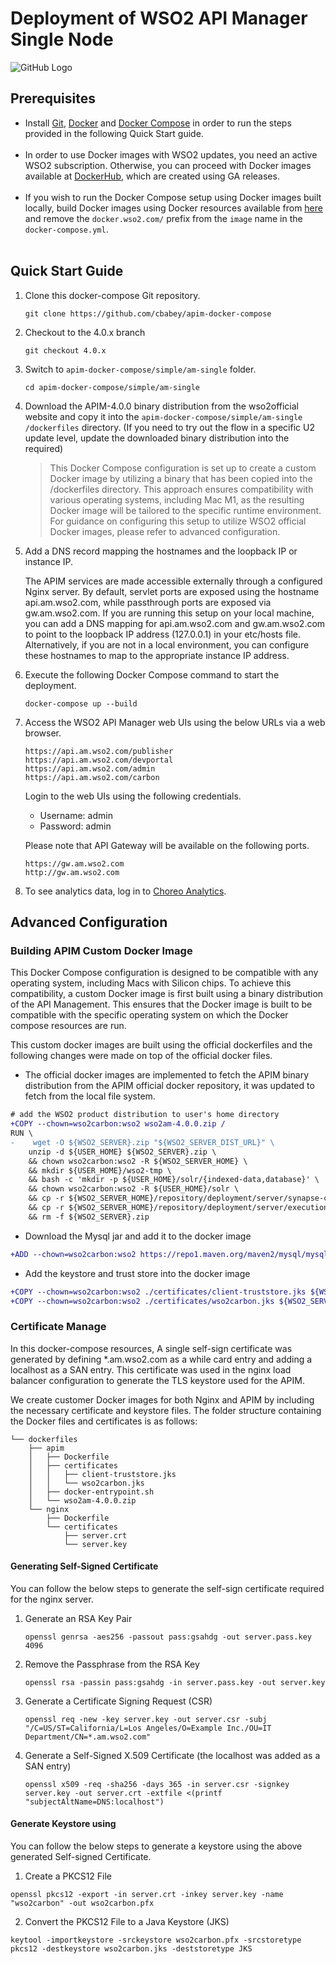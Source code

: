 # Deployment of WSO2 API Manager Single Node

![GitHub Logo](https://camo.githubusercontent.com/e9de78baebd1fe993867b22e13bf9b43e265d87b7ae296ef2f146357aa7cf615/68747470733a2f2f6170696d2e646f63732e77736f322e636f6d2f656e2f342e322e302f6173736574732f696d672f73657475702d616e642d696e7374616c6c2f73696e676c652d6e6f64652d6170696d2d6465706c6f796d656e742e706e67)

## Prerequisites

 * Install [Git](https://git-scm.com/book/en/v2/Getting-Started-Installing-Git), [Docker](https://www.docker.com/get-docker) and [Docker Compose](https://docs.docker.com/compose/install/#install-compose)
   in order to run the steps provided in the following Quick Start guide. <br><br>
 * In order to use Docker images with WSO2 updates, you need an active WSO2 subscription.
   Otherwise, you can proceed with Docker images available at [DockerHub](https://hub.docker.com/u/wso2/), which are created using GA releases.<br><br>
 * If you wish to run the Docker Compose setup using Docker images built locally, build Docker images using Docker resources available from [here](../../dockerfiles/) and remove the `docker.wso2.com/` prefix from the `image` name in the `docker-compose.yml`. <br><br>

## Quick Start Guide

1. Clone this docker-compose Git repository.

   ```
   git clone https://github.com/cbabey/apim-docker-compose
   ```
2. Checkout to the 4.0.x branch 

   ```
   git checkout 4.0.x
   ```

3. Switch to `apim-docker-compose/simple/am-single` folder.

   ```
   cd apim-docker-compose/simple/am-single
   ```
4. Download the APIM-4.0.0 binary distribution from the wso2official website and copy it into the `apim-docker-compose/simple/am-single
/dockerfiles` directory. (If you need to try out the flow in a specific U2 update level, update the downloaded binary distribution into the required) 
   > This Docker Compose configuration is set up to create a custom Docker image by utilizing a binary that has been copied into the /dockerfiles directory. This approach ensures compatibility with various operating systems, including Mac M1, as the resulting Docker image will be tailored to the specific runtime environment. For guidance on configuring this setup to utilize WSO2 official Docker images, please refer to advanced configuration. 

5. Add a DNS record mapping the hostnames and the loopback IP or instance IP.

      The APIM services are made accessible externally through a configured Nginx server. By default, servlet ports are exposed using the hostname api.am.wso2.com, while passthrough ports are exposed via gw.am.wso2.com. If you are running this setup on your local machine, you can add a DNS mapping for api.am.wso2.com and gw.am.wso2.com to point to the loopback IP address (127.0.0.1) in your etc/hosts file. Alternatively, if you are not in a local environment, you can configure these hostnames to map to the appropriate instance IP address.

6. Execute the following Docker Compose command to start the deployment.

   ```
   docker-compose up --build
   ```

7. Access the WSO2 API Manager web UIs using the below URLs via a web browser.

   ```
   https://api.am.wso2.com/publisher
   https://api.am.wso2.com/devportal
   https://api.am.wso2.com/admin
   https://api.am.wso2.com/carbon
   ```
   Login to the web UIs using the following credentials.
   
   * Username: admin <br>
   * Password: admin

   Please note that API Gateway will be available on the following ports.
   ```
   https://gw.am.wso2.com
   http://gw.am.wso2.com
   ```

9. To see analytics data, log in to [Choreo Analytics](https://analytics.choreo.dev/).

## Advanced Configuration 

### Building APIM Custom Docker Image

This Docker Compose configuration is designed to be compatible with any operating system, including Macs with Silicon chips. To achieve this compatibility, a custom Docker image is first built using a binary distribution of the API Management. This ensures that the Docker image is built to be compatible with the specific operating system on which the Docker compose resources are run.

This custom docker images are built using the official dockerfiles and the following changes were made on top of the official docker files. 

- The official docker images are implemented to fetch the APIM binary distribution from the APIM official docker repository, it was updated to fetch from the local file system. 

```diff
# add the WSO2 product distribution to user's home directory
+COPY --chown=wso2carbon:wso2 wso2am-4.0.0.zip /
RUN \
-    wget -O ${WSO2_SERVER}.zip "${WSO2_SERVER_DIST_URL}" \
    unzip -d ${USER_HOME} ${WSO2_SERVER}.zip \
    && chown wso2carbon:wso2 -R ${WSO2_SERVER_HOME} \
    && mkdir ${USER_HOME}/wso2-tmp \
    && bash -c 'mkdir -p ${USER_HOME}/solr/{indexed-data,database}' \
    && chown wso2carbon:wso2 -R ${USER_HOME}/solr \
    && cp -r ${WSO2_SERVER_HOME}/repository/deployment/server/synapse-configs ${USER_HOME}/wso2-tmp \
    && cp -r ${WSO2_SERVER_HOME}/repository/deployment/server/executionplans ${USER_HOME}/wso2-tmp \
    && rm -f ${WSO2_SERVER}.zip

```
- Download the Mysql jar and add it to the docker image 

```diff
+ADD --chown=wso2carbon:wso2 https://repo1.maven.org/maven2/mysql/mysql-connector-java/${MYSQL_CONNECTOR_VERSION}/mysql-connector-java-${MYSQL_CONNECTOR_VERSION}.jar ${WSO2_SERVER_HOME}/repository/components/dropins/
```
- Add the keystore and trust store into the docker image

```diff 
+COPY --chown=wso2carbon:wso2 ./certificates/client-truststore.jks ${WSO2_SERVER_HOME}/repository/resources/security
+COPY --chown=wso2carbon:wso2 ./certificates/wso2carbon.jks ${WSO2_SERVER_HOME}/repository/resources/security
```

### Certificate Manage

In this docker-compose resources, A single self-sign certificate was generated by defining *.am.wso2.com as a while card entry and adding a localhost as a SAN entry. This certificate was used in the nginx load balancer configuration to generate the TLS keystore used for the APIM.

We create customer Docker images for both Nginx and APIM by including the necessary certificate and keystore files. The folder structure containing the Docker files and certificates is as follows:


```
└── dockerfiles
    ├── apim
    │   ├── Dockerfile
    │   ├── certificates
    │   │   ├── client-truststore.jks
    │   │   └── wso2carbon.jks
    │   ├── docker-entrypoint.sh
    │   └── wso2am-4.0.0.zip
    └── nginx
        ├── Dockerfile
        └── certificates
            ├── server.crt
            └── server.key
```

#### Generating Self-Signed Certificate

You can follow the below steps to generate the self-sign certificate required for the nginx server.

1. Generate an RSA Key Pair
   ```
   openssl genrsa -aes256 -passout pass:gsahdg -out server.pass.key 4096
   ```
2.  Remove the Passphrase from the RSA Key
      ```
      openssl rsa -passin pass:gsahdg -in server.pass.key -out server.key
      ```
3. Generate a Certificate Signing Request (CSR)
   ```
   openssl req -new -key server.key -out server.csr -subj "/C=US/ST=California/L=Los Angeles/O=Example Inc./OU=IT Department/CN=*.am.wso2.com"

   ```
4. Generate a Self-Signed X.509 Certificate (the localhost was added as a SAN entry)
   ```
   openssl x509 -req -sha256 -days 365 -in server.csr -signkey server.key -out server.crt -extfile <(printf "subjectAltName=DNS:localhost")
   ```

#### Generate Keystore using 

You can follow the below steps to generate a keystore using the above generated Self-signed Certificate.

1. Create a PKCS12 File
```
openssl pkcs12 -export -in server.crt -inkey server.key -name "wso2carbon" -out wso2carbon.pfx
```
2. Convert the PKCS12 File to a Java Keystore (JKS)

```
keytool -importkeystore -srckeystore wso2carbon.pfx -srcstoretype pkcs12 -destkeystore wso2carbon.jks -deststoretype JKS
```

